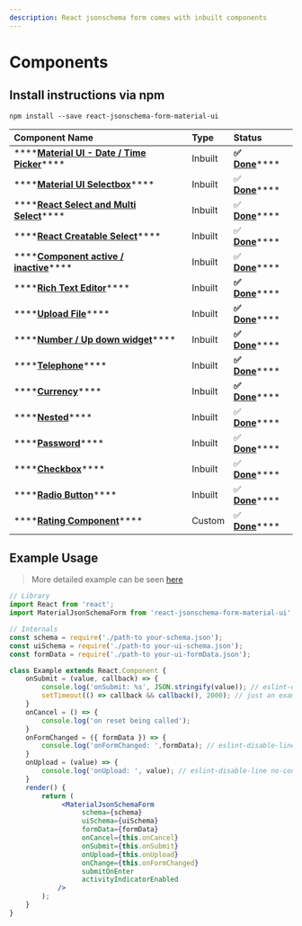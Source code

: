 ```yaml
---
description: React jsonschema form comes with inbuilt components
---
```


# Components

## Install instructions via npm

```text
npm install --save react-jsonschema-form-material-ui
```

| **Component Name** | Type | **Status** |
| :--- | :--- | :--- |
| \*\*\*\*[**Material UI - Date / Time Picker**](material-ui-date-time-picker.md)\*\*\*\* | Inbuilt | **✅** [**Done**](material-ui-date-time-picker.md)\*\*\*\* |
| \*\*\*\*[**Material UI Selectbox**](select-box/material-select.md)\*\*\*\* | Inbuilt | ✅ [**Done**](select-box/react-select.md)\*\*\*\* |
| \*\*\*\*[**React Select and Multi Select**](select-box/react-select.md)\*\*\*\* | Inbuilt | ✅ [**Done**](select-box/react-select.md)\*\*\*\* |
| \*\*\*\*[**React Creatable Select**](select-box/creatable-select.md)\*\*\*\* | Inbuilt | ✅ [**Done**](select-box/creatable-select.md)\*\*\*\* |
| \*\*\*\*[**Component active / inactive**](component-active-inactive.md)\*\*\*\* | Inbuilt | ✅ [**Done**](component-active-inactive.md)\*\*\*\* |
| \*\*\*\*[**Rich Text Editor**](rich-text-editor.md)\*\*\*\* | Inbuilt | **✅** [**Done**](rich-text-editor.md)\*\*\*\* |
| \*\*\*\*[**Upload File**](upload-file.md)\*\*\*\* | Inbuilt | **✅** [**Done**](upload-file.md)\*\*\*\* |
| \*\*\*\*[**Number / Up down widget**](number-up-down-widget.md)\*\*\*\* | Inbuilt | **✅** [**Done**](number-up-down-widget.md)\*\*\*\* |
| \*\*\*\*[**Telephone**](telephone.md)\*\*\*\* | Inbuilt | **✅** [**Done**](currency.md)\*\*\*\* |
| \*\*\*\*[**Currency**](currency.md)\*\*\*\* | Inbuilt | **✅** [**Done**](currency.md)\*\*\*\* |
| \*\*\*\*[**Nested**](nested.md)\*\*\*\* | Inbuilt | ✅ [**Done**](nested.md)\*\*\*\* |
| \*\*\*\*[**Password**](password.md)\*\*\*\* | Inbuilt | ✅ [**Done**](password.md)\*\*\*\* |
| \*\*\*\*[**Checkbox**](checkbox.md)\*\*\*\* | Inbuilt | ✅ [**Done**](checkbox.md)\*\*\*\* |
| \*\*\*\*[**Radio Button**](radio-button.md)\*\*\*\* | Inbuilt | ✅ [**Done**](radio-button.md)\*\*\*\* |
| \*\*\*\*[**Rating Component**](custom-components/rating-component-example.md)\*\*\*\* | Custom | ✅ [**Done**](custom-components/rating-component-example.md)\*\*\*\* |

## Example Usage

> More detailed example can be seen [here](https://github.com/vip-git/react-jsonschema-form-material-ui/blob/master/src/demo/body/Example.jsx)

```jsx
// Library
import React from 'react';
import MaterialJsonSchemaForm from 'react-jsonschema-form-material-ui';

// Internals
const schema = require('./path-to your-schema.json');
const uiSchema = require('./path-to your-ui-schema.json');
const formData = require('./path-to your-ui-formData.json');

class Example extends React.Component {
    onSubmit = (value, callback) => {
        console.log('onSubmit: %s', JSON.stringify(value)); // eslint-disable-line no-console
        setTimeout(() => callback && callback(), 2000); // just an example in real world can be your XHR call
    }
    onCancel = () => {
        console.log('on reset being called');
    }
    onFormChanged = ({ formData }) => {
        console.log('onFormChanged: ',formData); // eslint-disable-line no-console
    }
    onUpload = (value) => {
        console.log('onUpload: ', value); // eslint-disable-line no-console
    }
    render() {
        return (
             <MaterialJsonSchemaForm
                  schema={schema}
                  uiSchema={uiSchema}
                  formData={formData}
                  onCancel={this.onCancel}
                  onSubmit={this.onSubmit}
                  onUpload={this.onUpload}
                  onChange={this.onFormChanged}
                  submitOnEnter
                  activityIndicatorEnabled
            />
        );
    }
}
```


